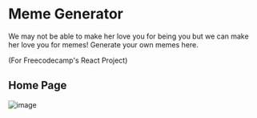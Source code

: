 # Meme Generator
We may not be able to make her love you for being you but we can make her love you for memes! Generate your own memes here.

(For Freecodecamp's React Project)

## Home Page
![image](https://user-images.githubusercontent.com/58562757/190869859-11975336-e91f-4959-94b8-369380c3f36c.png)
